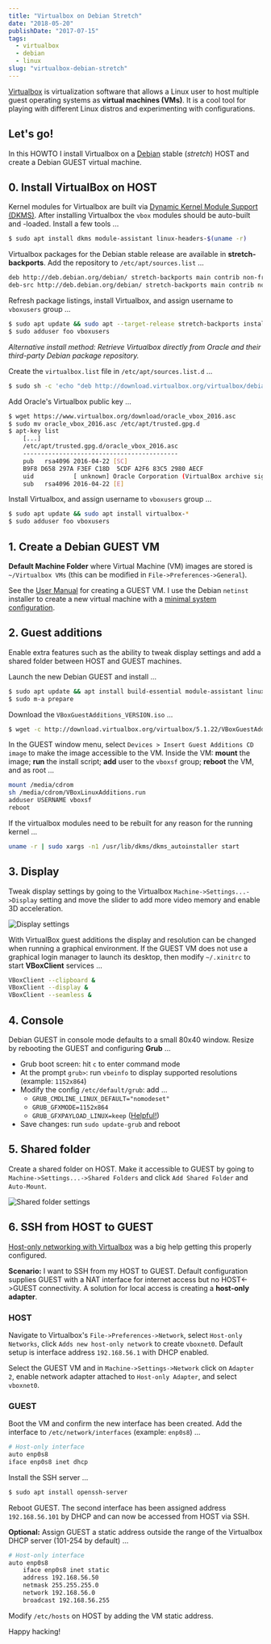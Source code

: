 ```yaml
---
title: "Virtualbox on Debian Stretch"
date: "2018-05-20"
publishDate: "2017-07-15"
tags:
  - virtualbox
  - debian
  - linux
slug: "virtualbox-debian-stretch"
---
```


[Virtualbox](https://www.virtualbox.org/) is virtualization software that allows a Linux user to host multiple guest operating systems as **virtual machines (VMs)**. It is a cool tool for playing with different Linux distros and experimenting with configurations.

## Let's go!

In this HOWTO I install Virtualbox on a [Debian](http://www.circuidipity.com/tags/debian/) stable (*stretch*) HOST and create a Debian GUEST virtual machine.

## 0. Install VirtualBox on HOST

Kernel modules for Virtualbox are built via [Dynamic Kernel Module Support (DKMS)](http://en.wikipedia.org/wiki/Dynamic_Kernel_Module_Support). After installing Virtualbox the `vbox` modules should be auto-built and -loaded. Install a few tools ...

```bash
$ sudo apt install dkms module-assistant linux-headers-$(uname -r)
```

Virtualbox packages for the Debian stable release are available in **stretch-backports**. Add the repository to `/etc/apt/sources.list` ...

```bash
deb http://deb.debian.org/debian/ stretch-backports main contrib non-free
deb-src http://deb.debian.org/debian/ stretch-backports main contrib non-free
```

Refresh package listings, install Virtualbox, and assign username to `vboxusers` group ...

```bash
$ sudo apt update && sudo apt --target-release stretch-backports install virtualbox
$ sudo adduser foo vboxusers
```

*Alternative install method: Retrieve Virtualbox directly from Oracle and their third-party Debian package repository.*

Create the `virtualbox.list` file in `/etc/apt/sources.list.d` ...

```bash
$ sudo sh -c 'echo "deb http://download.virtualbox.org/virtualbox/debian stretch contrib" > /etc/apt/sources.list.d/virtualbox.list'
```

Add Oracle's Virtualbox public key ...

```bash
$ wget https://www.virtualbox.org/download/oracle_vbox_2016.asc
$ sudo mv oracle_vbox_2016.asc /etc/apt/trusted.gpg.d
$ apt-key list
    [...]
    /etc/apt/trusted.gpg.d/oracle_vbox_2016.asc
    -------------------------------------------
    pub   rsa4096 2016-04-22 [SC]
    B9F8 D658 297A F3EF C18D  5CDF A2F6 83C5 2980 AECF
    uid           [ unknown] Oracle Corporation (VirtualBox archive signing key) <info@virtualbox.org>
    sub   rsa4096 2016-04-22 [E]
```

Install Virtualbox, and assign username to `vboxusers` group ...

```bash
$ sudo apt update && sudo apt install virtualbox-*
$ sudo adduser foo vboxusers
```

## 1. Create a Debian GUEST VM

**Default Machine Folder** where Virtual Machine (VM) images are stored is `~/Virtualbox VMs` (this can be modified in `File->Preferences->General`).

See the [User Manual](http://www.virtualbox.org/manual/UserManual.html) for creating a GUEST VM. I use the Debian `netinst` installer to create a new virtual machine with a [minimal system configuration](http://www.circuidipity.com/minimal-debian).

## 2. Guest additions

Enable extra features such as the ability to tweak display settings and add a shared folder between HOST and GUEST machines.

Launch the new Debian GUEST and install ...

```bash
$ sudo apt update && apt install build-essential module-assistant linux-headers-$(uname -r) dkms
$ sudo m-a prepare
```

Download the `VBoxGuestAdditions_VERSION.iso` ...   

```bash
$ wget -c http://download.virtualbox.org/virtualbox/5.1.22/VBoxGuestAdditions_5.1.22.iso
```

In the GUEST window menu, select `Devices > Insert Guest Additions CD image` to make the image accessible to the VM. Inside the VM: **mount** the image; **run** the install script; **add** user to the `vboxsf` group; **reboot** the VM, and as root ...

```bash
mount /media/cdrom
sh /media/cdrom/VBoxLinuxAdditions.run
adduser USERNAME vboxsf
reboot
```

If the virtualbox modules need to be rebuilt for any reason for the running kernel ...

```bash
uname -r | sudo xargs -n1 /usr/lib/dkms/dkms_autoinstaller start
```

## 3. Display

Tweak display settings by going to the Virtualbox `Machine->Settings...->Display` setting and move the slider to add more video memory and enable 3D acceleration.

![Display settings](/img/20121207-display.png)

With VirtualBox guest additions the display and resolution can be changed when running a graphical environment. If the GUEST VM does not use a graphical login manager to launch its desktop, then modify `~/.xinitrc` to start **VBoxClient** services ...

```bash
VBoxClient --clipboard &
VBoxClient --display &
VBoxClient --seamless &
```

## 4. Console

Debian GUEST in console mode defaults to a small 80x40 window. Resize by rebooting the GUEST and configuring **Grub** ...

* Grub boot screen: hit `c` to enter command mode
* At the prompt `grub>`: run `vbeinfo` to display supported resolutions (example: `1152x864`)
* Modify the config `/etc/default/grub`: add ...
    * `GRUB_CMDLINE_LINUX_DEFAULT="nomodeset"`
    * `GRUB_GFXMODE=1152x864`
    * `GRUB_GFXPAYLOAD_LINUX=keep` ([Helpful!](https://askubuntu.com/a/887785))
* Save changes: run `sudo update-grub` and reboot

## 5. Shared folder

Create a shared folder on HOST. Make it accessible to GUEST by going to `Machine->Settings...->Shared Folders` and click `Add Shared Folder` and `Auto-Mount`.

![Shared folder settings](/img/20121207-shared-folders.png)

## 6. SSH from HOST to GUEST

[Host-only networking with Virtualbox](http://christophermaier.name/blog/2010/09/01/host-only-networking-with-virtualbox) was a big help getting this properly configured.
                                                                                     
**Scenario:** I want to SSH from my HOST to GUEST. Default configuration supplies GUEST with a NAT interface for internet access but no HOST<->GUEST connectivity. A solution for local access is creating a **host-only adapter**.

### HOST
                                                                                     
Navigate to Virtualbox's `File->Preferences->Network`, select `Host-only Networks`, click `Adds new host-only network` to create `vboxnet0`. Default setup is interface address `192.168.56.1` with DHCP enabled.

Select the GUEST VM and in `Machine->Settings->Network` click on `Adapter 2`, enable network adapter attached to `Host-only Adapter`, and select `vboxnet0`.

### GUEST
                                                                                     
Boot the VM and confirm the new interface has been created. Add the interface to `/etc/network/interfaces` (example: `enp0s8`) ...

```bash
# Host-only interface
auto enp0s8                                                                          
iface enp0s8 inet dhcp                                                               
```

Install the SSH server ...

```bash
$ sudo apt install openssh-server                                                         
```

Reboot GUEST. The second interface has been assigned address `192.168.56.101` by DHCP and can now be accessed from HOST via SSH.
                                                                                     
**Optional:** Assign GUEST a static address outside the range of the Virtualbox DHCP server (101-254 by default) ...

```bash
# Host-only interface
auto enp0s8
    iface enp0s8 inet static
    address 192.168.56.50
    netmask 255.255.255.0
    network 192.168.56.0
    broadcast 192.168.56.255
```

Modify `/etc/hosts` on HOST by adding the VM static address.

Happy hacking!
